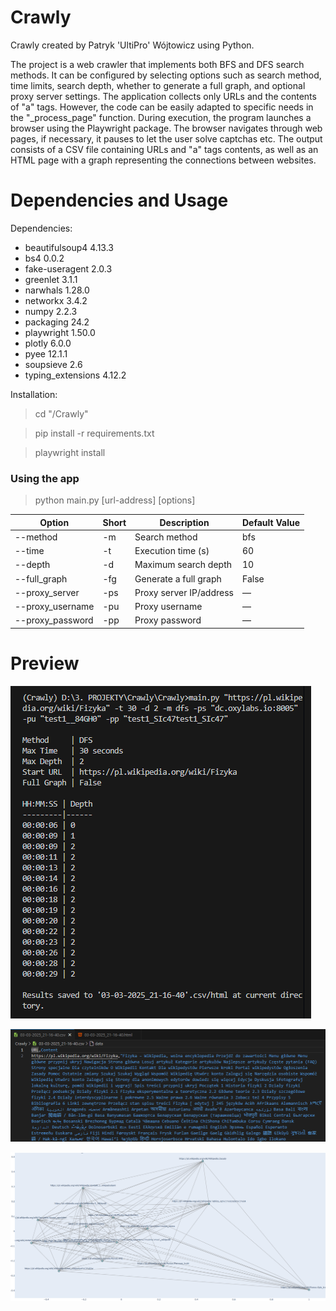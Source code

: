 # Crawly
Crawly created by Patryk 'UltiPro' Wójtowicz using Python.

The project is a web crawler that implements both BFS and DFS search methods. It can be configured by selecting options such as search method, time limits, search depth, whether to generate a full graph, and optional proxy server settings. The application collects only URLs and the contents of "a" tags. However, the code can be easily adapted to specific needs in the "_process_page" function. During execution, the program launches a browser using the Playwright package. The browser navigates through web pages, if necessary, it pauses to let the user solve captchas etc. The output consists of a CSV file containing URLs and "a" tags contents, as well as an HTML page with a graph representing the connections between websites.

# Dependencies and Usage

Dependencies:

<ul>
    <li>beautifulsoup4 4.13.3</li>
    <li>bs4 0.0.2</li>
    <li>fake-useragent 2.0.3</li>
    <li>greenlet 3.1.1</li>
    <li>narwhals 1.28.0</li>
    <li>networkx 3.4.2</li>
    <li>numpy 2.2.3</li>
    <li>packaging 24.2</li>
    <li>playwright 1.50.0</li>
    <li>plotly 6.0.0</li>
    <li>pyee 12.1.1</li>
    <li>soupsieve 2.6</li>
    <li>typing_extensions 4.12.2</li>
</ul>

Installation:

> cd "/Crawly"

> pip install -r requirements.txt

> playwright install

### Using the app

> python main.py [url-address] [options]

| Option           | Short | Description             | Default Value |
| ---------------- | ----- | ----------------------- | ------------- |
| --method         | -m    | Search method           | bfs           |
| --time           | -t    | Execution time (s)      | 60            |
| --depth          | -d    | Maximum search depth    | 10            |
| --full_graph     | -fg   | Generate a full graph   | False         |
| --proxy_server   | -ps   | Proxy server IP/address | —             |
| --proxy_username | -pu   | Proxy username          | —             |
| --proxy_password | -pp   | Proxy password          | —             |

# Preview

![Terminal Preview](/screenshots/terminal.png)

![CSV Preview](/screenshots/csv.png)

![HTML Preview](/screenshots/html.png)
